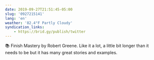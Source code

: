 ```yaml
---
date: 2019-09-27T21:51:45-05:00
slug: '0927215141'
lang: 'en'
weather: '82.4°F Partly Cloudy'
syndication_links:
    - https://brid.gy/publish/twitter
---
```

📚 Finish Mastery by Robert Greene. Like it a lot, a little bit longer than it needs to be but it has many great stories and examples.